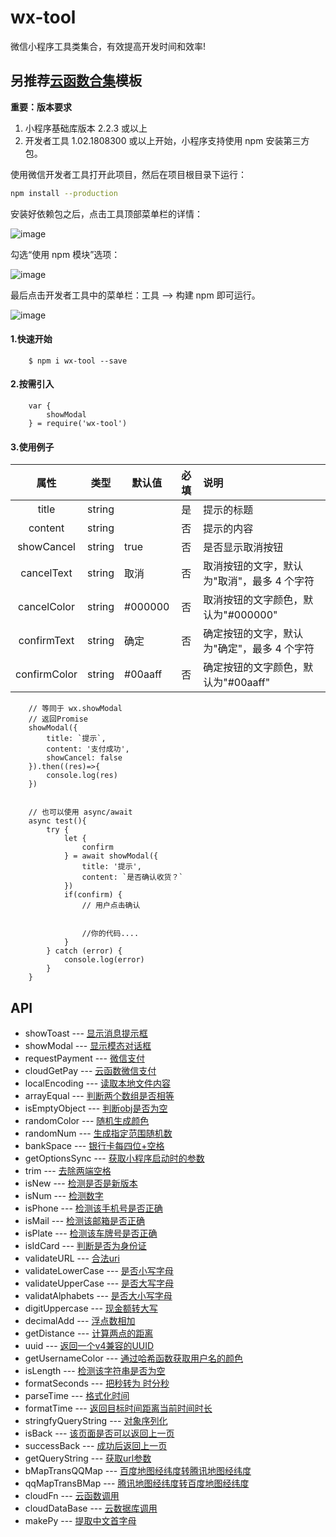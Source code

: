 # wx-tool

微信小程序工具类集合，有效提高开发时间和效率!


## 另推荐[云函数合集](https://github.com/lxljl/cloudFns)模板


**重要：版本要求**

1. 小程序基础库版本 2.2.3 或以上
2. 开发者工具 1.02.1808300 或以上开始，小程序支持使用 npm 安装第三方包。


使用微信开发者工具打开此项目，然后在项目根目录下运行：
```bash
npm install --production
```

安装好依赖包之后，点击工具顶部菜单栏的详情：

![image](https://github.com/lxljl/wx-tool/blob/master/doc/image/1.png)

勾选“使用 npm 模块”选项：

![image](https://github.com/lxljl/wx-tool/blob/master/doc/image/2.png)

最后点击开发者工具中的菜单栏：工具 --> 构建 npm 即可运行。

![image](https://github.com/lxljl/wx-tool/blob/master/doc/image/3.png)


#### 1.快速开始
```
    $ npm i wx-tool --save
```

#### 2.按需引入

```
    var {
        showModal
    } = require('wx-tool')
```

#### 3.使用例子

|  属性   | 类型    | 默认值 | 必填   | 说明            |
| :-------: | :------: | ------ | :--------: | :--------|
|  title  | string  |        | 是 | 提示的标题 |
| content  | string |        | 否 | 提示的内容         |
| showCancel | string |    true    | 否 | 是否显示取消按钮|
| cancelText | string |   取消     | 否 |  取消按钮的文字，默认为"取消"，最多 4 个字符|
| cancelColor | string |   #000000     | 否 |  取消按钮的文字颜色，默认为"#000000" |
| confirmText | string |   确定     | 否 |  确定按钮的文字，默认为"确定"，最多 4 个字符 |
| confirmColor | string |   #00aaff     | 否 |  确定按钮的文字颜色，默认为"#00aaff" |


```
    // 等同于 wx.showModal
    // 返回Promise
    showModal({
        title: `提示`,
        content: '支付成功',
        showCancel: false
    }).then((res)=>{
        console.log(res)
    })


    // 也可以使用 async/await
    async test(){
        try {
            let {
                confirm
            } = await showModal({
                title: '提示',
                content: `是否确认收货？`
            })
            if(confirm) {
                // 用户点击确认


                //你的代码....
            }
        } catch (error) {
            console.log(error)
        }
    }

```


## API

* showToast --- [显示消息提示框](https://github.com/lxljl/wx-tool/blob/master/doc/showToast.md)
* showModal --- [显示模态对话框](https://github.com/lxljl/wx-tool/blob/master/doc/showModal.md)
* requestPayment --- [微信支付](https://github.com/lxljl/wx-tool/blob/master/doc/requestPayment.md)
* cloudGetPay --- [云函数微信支付](https://github.com/lxljl/wx-tool/blob/master/doc/cloudGetPay.md)
* localEncoding --- [读取本地文件内容](https://github.com/lxljl/wx-tool/blob/master/doc/localEncoding.md)
* arrayEqual --- [判断两个数组是否相等](https://github.com/lxljl/wx-tool/blob/master/doc/arrayEqual.md)
* isEmptyObject --- [判断obj是否为空](https://github.com/lxljl/wx-tool/blob/master/doc/isEmptyObject.md)
* randomColor --- [随机生成颜色](https://github.com/lxljl/wx-tool/blob/master/doc/randomColor.md)
* randomNum --- [生成指定范围随机数](https://github.com/lxljl/wx-tool/blob/master/doc/randomNum.md)
* bankSpace --- [银行卡每四位+空格](https://github.com/lxljl/wx-tool/blob/master/doc/bankSpace.md)
* getOptionsSync --- [获取小程序启动时的参数](https://github.com/lxljl/wx-tool/blob/master/doc/getOptionsSync.md)
* trim --- [去除两端空格](https://github.com/lxljl/wx-tool/blob/master/doc/trim.md)
* isNew --- [检测是否是新版本](https://github.com/lxljl/wx-tool/blob/master/doc/isNew.md)
* isNum --- [检测数字](https://github.com/lxljl/wx-tool/blob/master/doc/isNum.md)
* isPhone --- [检测该手机号是否正确](https://github.com/lxljl/wx-tool/blob/master/doc/isPhone.md)
* isMail --- [检测该邮箱是否正确](https://github.com/lxljl/wx-tool/blob/master/doc/isMail.md)
* isPlate --- [检测该车牌号是否正确](https://github.com/lxljl/wx-tool/blob/master/doc/isPlate.md)
* isIdCard --- [判断是否为身份证](https://github.com/lxljl/wx-tool/blob/master/doc/isIdCard.md)
* validateURL --- [合法uri](https://github.com/lxljl/wx-tool/blob/master/doc/validateURL.md)
* validateLowerCase --- [是否小写字母](https://github.com/lxljl/wx-tool/blob/master/doc/validateLowerCase.md)
* validateUpperCase --- [是否大写字母](https://github.com/lxljl/wx-tool/blob/master/doc/validateUpperCase.md)
* validatAlphabets --- [是否大小写字母](https://github.com/lxljl/wx-tool/blob/master/doc/validatAlphabets.md)
* digitUppercase --- [现金额转大写](https://github.com/lxljl/wx-tool/blob/master/doc/digitUppercase.md)
* decimalAdd --- [浮点数相加](https://github.com/lxljl/wx-tool/blob/master/doc/decimalAdd.md)
* getDistance --- [计算两点的距离](https://github.com/lxljl/wx-tool/blob/master/doc/getDistance.md)
* uuid --- [返回一个v4兼容的UUID](https://github.com/lxljl/wx-tool/blob/master/doc/uuid.md)
* getUsernameColor --- [通过哈希函数获取用户名的颜色](https://github.com/lxljl/wx-tool/blob/master/doc/getUsernameColor.md)
* isLength --- [检测该字符串是否为空](https://github.com/lxljl/wx-tool/blob/master/doc/isLength.md)
* formatSeconds --- [把秒转为 时分秒](https://github.com/lxljl/wx-tool/blob/master/doc/formatSeconds.md)
* parseTime --- [格式化时间](https://github.com/lxljl/wx-tool/blob/master/doc/parseTime.md)
* formatTime --- [返回目标时间距离当前时间时长](https://github.com/lxljl/wx-tool/blob/master/doc/formatTime.md)
* stringfyQueryString --- [对象序列化](https://github.com/lxljl/wx-tool/blob/master/doc/stringfyQueryString.md)
* isBack --- [该页面是否可以返回上一页](https://github.com/lxljl/wx-tool/blob/master/doc/isBack.md)
* successBack --- [成功后返回上一页](https://github.com/lxljl/wx-tool/blob/master/doc/successBack.md)
* getQueryString --- [获取url参数](https://github.com/lxljl/wx-tool/blob/master/doc/getQueryString.md)
* bMapTransQQMap --- [百度地图经纬度转腾讯地图经纬度](https://github.com/lxljl/wx-tool/blob/master/doc/bMapTransQQMap.md)
* qqMapTransBMap --- [腾讯地图经纬度转百度地图经纬度](https://github.com/lxljl/wx-tool/blob/master/doc/qqMapTransBMap.md)
* cloudFn --- [云函数调用](https://github.com/lxljl/wx-tool/blob/master/doc/cloudFn.md)
* cloudDataBase --- [云数据库调用](https://github.com/lxljl/wx-tool/blob/master/doc/cloudDataBase.md)
* makePy --- [提取中文首字母](https://github.com/lxljl/wx-tool/blob/master/doc/makePy.md)
